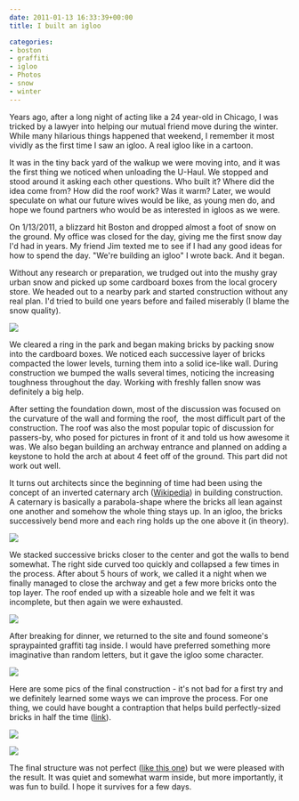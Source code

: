 ```yaml
---
date: 2011-01-13 16:33:39+00:00
title: I built an igloo

categories:
- boston
- graffiti
- igloo
- Photos
- snow
- winter
---
```


Years ago, after a long night of acting like a 24 year-old in Chicago, I was
tricked by a lawyer into helping our mutual friend move during the winter.
While many hilarious things happened that weekend, I remember it most vividly
as the first time I saw an igloo. A real igloo like in a cartoon.

It was in the tiny back yard of the walkup we were moving into, and it was the
first thing we noticed when unloading the U-Haul. We stopped and stood around
it asking each other questions. Who built it? Where did the idea come from? How
did the roof work? Was it warm? Later, we would speculate on what our future
wives would be like, as young men do, and hope we found partners who would be
as interested in igloos as we were.

On 1/13/2011, a blizzard hit Boston and dropped almost a foot of snow on the
ground. My office was closed for the day, giving me the first snow day I'd had
in years. My friend Jim texted me to see if I had any good ideas for how to
spend the day. "We're building an igloo" I wrote back. And it began.

Without any research or preparation, we trudged out into the mushy gray urban
snow and picked up some cardboard boxes from the local grocery store. We headed
out to a nearby park and started construction without any real plan. I'd tried
to build one years before and failed miserably (I blame the snow quality).

[![](http://activationenergy.files.wordpress.com/2011/01/img_00151.jpg?w=300)](http://activationenergy.files.wordpress.com/2011/01/img_00151.jpg)

We cleared a ring in the park and began making bricks by packing snow into the
cardboard boxes. We noticed each successive layer of bricks compacted the lower
levels, turning them into a solid ice-like wall. During construction we bumped
the walls several times, noticing the increasing toughness throughout the day.
Working with freshly fallen snow was definitely a big help.

After setting the foundation down, most of the discussion was focused on the
curvature of the wall and forming the roof,  the most difficult part of the
construction. The roof was also the most popular topic of discussion for
passers-by, who posed for pictures in front of it and told us how awesome it
was. We also began building an archway entrance and planned on adding a
keystone to hold the arch at about 4 feet off of the ground. This part did not
work out well.

It turns out architects since the beginning of time had been using the concept
of an inverted caternary arch
([Wikipedia](http://en.wikipedia.org/wiki/Catenary#The_inverted_catenary_arch))
in building construction. A caternary is basically a parabola-shape where the
bricks all lean against one another and somehow the whole thing stays up. In an
igloo, the bricks successively bend more and each ring holds up the one above
it (in theory).

[![](http://activationenergy.files.wordpress.com/2011/01/img_00231.jpg?w=224)](http://activationenergy.files.wordpress.com/2011/01/img_00231.jpg)

We stacked successive bricks closer to the center and got the walls to bend
somewhat. The right side curved too quickly and collapsed a few times in the
process. After about 5 hours of work, we called it a night when we finally
managed to close the archway and get a few more bricks onto the top layer. The
roof ended up with a sizeable hole and we felt it was incomplete, but then
again we were exhausted.

[![](http://activationenergy.files.wordpress.com/2011/01/img_09991.jpg?w=300)](http://activationenergy.files.wordpress.com/2011/01/img_09991.jpg)

After breaking for dinner, we returned to the site and found someone's
spraypainted graffiti tag inside. I would have preferred something more
imaginative than random letters, but it gave the igloo some character.


[![](http://activationenergy.files.wordpress.com/2011/01/img_0031.jpg?w=300)](http://activationenergy.files.wordpress.com/2011/01/img_0031.jpg)


Here are some pics of the final construction - it's not bad for a first try and
we definitely learned some ways we can improve the process. For one thing, we
could have bought a contraption that helps build perfectly-sized bricks in half
the time ([link](http://www.grandshelters.com/icebox-igloo.html)).

[![](http://activationenergy.files.wordpress.com/2011/01/img_00321.jpg?w=224)](http://activationenergy.files.wordpress.com/2011/01/img_00321.jpg)

[![](http://activationenergy.files.wordpress.com/2011/01/img_00331.jpg?w=300)](http://activationenergy.files.wordpress.com/2011/01/img_00331.jpg)

The final structure was not perfect ([like this
one](http://www.flickr.com/photos/56652585@N02/5231946505/)) but we were
pleased with the result. It was quiet and somewhat warm inside, but more
importantly, it was fun to build. I hope it survives for a few days.
